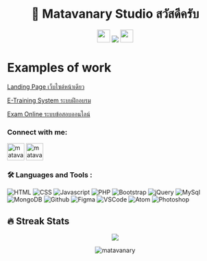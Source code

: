 <h1 align="center">👋 Matavanary Studio สวัสดีครับ</h1>

<p align="center"> 
  <img src="https://media.giphy.com/media/iY8CRBdQXODJSCERIr/giphy.gif" width="30px">
  <img src="https://komarev.com/ghpvc/?username=matavanary&label=จำนวนผู้เข้าชม&color=0e75b6&style=flat"/>
  <img src="https://media.giphy.com/media/iY8CRBdQXODJSCERIr/giphy.gif" width="30px"> 
</p>


# Examples of work

[Landing Page เว็บไซต์หน้าเดียว](https://github.com/matavanary/MY_PROJECT/tree/main/TOTAL/Matavanary001)

[E-Training System ระบบฝึกอบรม](https://github.com/ENOMBAN/MY_PROJECT/tree/main/TOTAL/e-Training%20System)

[Exam Online ระบบข้อสอบออนไลน์](https://github.com/ENOMBAN/MY_PROJECT/tree/main/TOTAL/exam%20online)

<h3 align="left">Connect with me:</h3>
<p align="left">
  <a href="https://www.facebook.com/ID.GRKCaesar" target="_blank"><img align="center" src="https://raw.githubusercontent.com/rahuldkjain/github-profile-readme-generator/master/src/images/icons/Social/facebook.svg" alt="matavanary" height="40" width="40" /></a>
  <a href="https://lin.ee/CaaCtp3" target="blank"><img align="center" src="https://upload.wikimedia.org/wikipedia/commons/thumb/4/41/LINE_logo.svg/800px-LINE_logo.svg.png" alt="matavanary" height="40" width="40" /></a>
</p>

### :hammer_and_wrench: Languages and Tools :
<p align="left"> 
  <img src="https://skillicons.dev/icons?i=html" title="HTML"/>
  <img src="https://skillicons.dev/icons?i=css" title="CSS"/>
  <img src="https://skillicons.dev/icons?i=js" title="Javascript"/>
  <img src="https://skillicons.dev/icons?i=php" title="PHP"/>
  <img src="https://skillicons.dev/icons?i=bootstrap" title="Bootstrap"/>
  <img src="https://skillicons.dev/icons?i=jquery" title="jQuery"/>
  <img src="https://skillicons.dev/icons?i=mysql" title="MySql"/>
  <img src="https://skillicons.dev/icons?i=mongodb" title="MongoDB"/>
  <img src="https://skillicons.dev/icons?i=github" title="Github"/>
  <img src="https://skillicons.dev/icons?i=figma" title="Figma"/>
  <img src="https://skillicons.dev/icons?i=vscode" title="VSCode"/>
  <img src="https://skillicons.dev/icons?i=atom" title="Atom"/>
  <img src="https://skillicons.dev/icons?i=ps" title="Photoshop"/>
  <!-- <img src="https://skillicons.dev/icons?i=html,css,js,bootstrap,jquery,mysql,php,github,figma,vscode,atom,ps,pr" title="CSS3"/> -->
</p>

## 🔥 Streak Stats
<p align="center">
  <img src="https://github-readme-streak-stats.herokuapp.com/?user=matavanary&theme=dark&date_format=M%20j%5B%2C%20Y%5D&border=FF4500&ring=FF4500&currStreakNum=F1F1F1&sideNums=E2E0DE&currStreakLabel=FF4E01&sideLabels=FF5600&stroke=FF4500&fire=FE4906&dates=E5E5E5)](https://git.io/streak-stats" />
</p>

<p align="center"><img src="https://github-readme-stats.vercel.app/api?username=matavanary&theme=midnight-purple&show_icons=true&include_all_commits=true&count_private=true&hide=issues" alt="matavanary"/>
</p>
